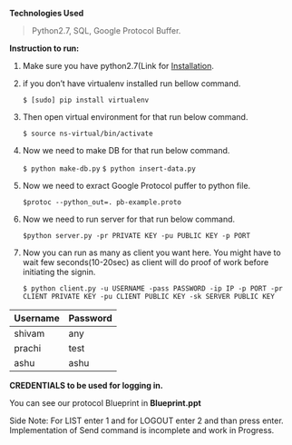 **Technologies Used**
> Python2.7,
> SQL,
> Google Protocol Buffer.

**Instruction to run:**

1. Make sure you have python2.7(Link for [Installation]("https://www.python.org/downloads/release/python-2714/").

2. if you don’t have virtualenv installed run bellow command.

	``` $ [sudo] pip install virtualenv ```

3. Then open virtual environment for that run below command.

	``` $ source ns-virtual/bin/activate ```

4. Now we need to make DB for that run below command.

	```$ python make-db.py```
	```$ python insert-data.py```

5. Now we need to exract Google Protocol puffer to python file.

	 ``` $protoc --python_out=. pb-example.proto ```

6. Now we need to run server for that run below command.

	```$python server.py -pr PRIVATE KEY -pu PUBLIC KEY -p PORT```

7. Now you can run as many as client you want here. You might have to wait few seconds(10-20sec) as client will do proof of work before initiating the signin.

	```$ python client.py -u USERNAME -pass PASSWORD -ip IP -p PORT -pr CLIENT PRIVATE KEY -pu CLIENT PUBLIC KEY -sk SERVER PUBLIC KEY``` 

| Username | Password |
| -------- | -------- |
| shivam   | any      |
| prachi   | test     |
| ashu     | ashu     |

**CREDENTIALS to be used for logging in.**

You can see our protocol Blueprint in **Blueprint.ppt**

Side Note: For LIST enter 1 and for LOGOUT enter 2 and than press enter. Implementation of Send command is incomplete and work in Progress.  
